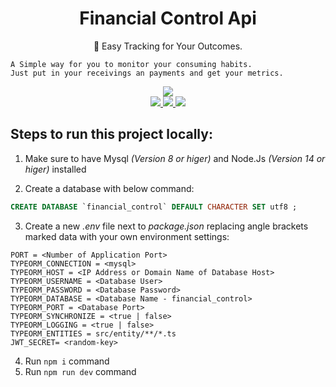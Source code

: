 
<h1 align="center">Financial Control Api</h1>
<p align="center">🚀 Easy Tracking for Your Outcomes.</p>

    A Simple way for you to monitor your consuming habits.
    Just put in your receivings an payments and get your metrics.

<p align="center">
    <a href="https://github.com/rochajario/Financial-Control/actions/workflows/node.js.yml">
        <img src="https://github.com/rochajario/Financial-Control/actions/workflows/node.js.yml/badge.svg?branch=main"/>
    </a>
    <br/>
    <a href="https://sonarcloud.io/summary/new_code?id=rochajario_Financial-Control">
        <img src="https://sonarcloud.io/api/project_badges/measure?project=rochajario_Financial-Control&metric=sqale_rating"/>
    </a>
    <a href="https://sonarcloud.io/summary/new_code?id=rochajario_Financial-Control">
        <img src="https://sonarcloud.io/api/project_badges/measure?project=rochajario_Financial-Control&metric=security_rating"/>
    </a>
    <a href="https://sonarcloud.io/summary/new_code?id=rochajario_Financial-Control">
        <img src="https://sonarcloud.io/api/project_badges/measure?project=rochajario_Financial-Control&metric=reliability_rating"/>
    </a>
</p>

## Steps to run this project locally:
1. Make sure to have Mysql _(Version 8 or higer)_ and Node.Js _(Version 14 or higer)_ installed

2. Create a database with below command:
```sql
CREATE DATABASE `financial_control` DEFAULT CHARACTER SET utf8 ;
```
3. Create a new _.env_ file next to _package.json_ replacing angle brackets marked data with your own environment settings:
```
PORT = <Number of Application Port>
TYPEORM_CONNECTION = <mysql>
TYPEORM_HOST = <IP Address or Domain Name of Database Host>
TYPEORM_USERNAME = <Database User>
TYPEORM_PASSWORD = <Database Password>
TYPEORM_DATABASE = <Database Name - financial_control>
TYPEORM_PORT = <Database Port>
TYPEORM_SYNCHRONIZE = <true | false>
TYPEORM_LOGGING = <true | false>
TYPEORM_ENTITIES = src/entity/**/*.ts
JWT_SECRET= <random-key>
```

4. Run `npm i` command
5. Run `npm run dev` command
